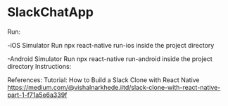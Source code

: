 # SlackChatApp
 

Run:



-iOS Simulator
Run npx react-native run-ios inside the  project directory


-Android Simulator
Run npx react-native run-android inside the  project directory
Instructions:


References: Tutorial: How to Build a Slack Clone with React Native
https://medium.com/@vishalnarkhede.iitd/slack-clone-with-react-native-part-1-f71a5e6a339f
